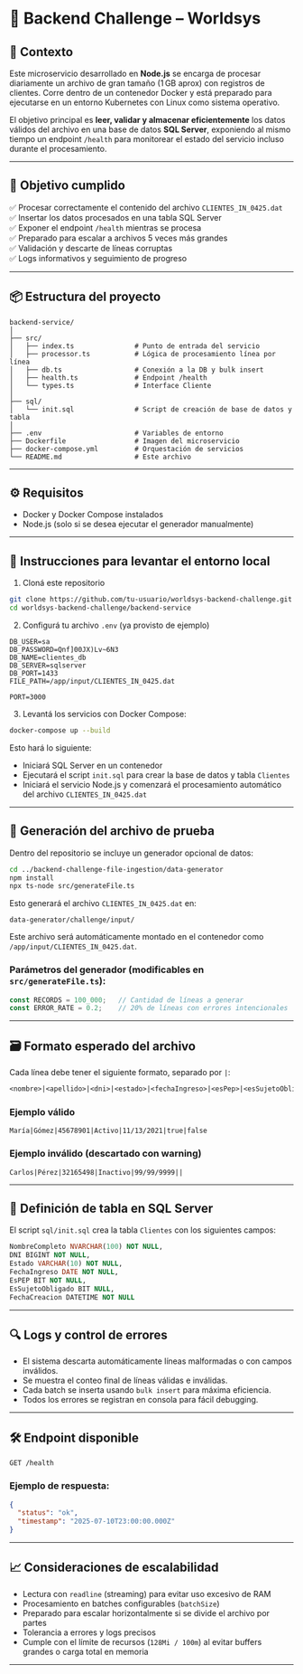 # 🧪 Backend Challenge – Worldsys

## 📘 Contexto

Este microservicio desarrollado en **Node.js** se encarga de procesar diariamente un archivo de gran tamaño (1 GB aprox) con registros de clientes. Corre dentro de un contenedor Docker y está preparado para ejecutarse en un entorno Kubernetes con Linux como sistema operativo.

El objetivo principal es **leer, validar y almacenar eficientemente** los datos válidos del archivo en una base de datos **SQL Server**, exponiendo al mismo tiempo un endpoint `/health` para monitorear el estado del servicio incluso durante el procesamiento.

---

## 🎯 Objetivo cumplido

✅ Procesar correctamente el contenido del archivo `CLIENTES_IN_0425.dat`  
✅ Insertar los datos procesados en una tabla SQL Server  
✅ Exponer el endpoint `/health` mientras se procesa  
✅ Preparado para escalar a archivos 5 veces más grandes  
✅ Validación y descarte de líneas corruptas  
✅ Logs informativos y seguimiento de progreso  

---

## 📦 Estructura del proyecto

```
backend-service/
│
├── src/
│   ├── index.ts               # Punto de entrada del servicio
│   ├── processor.ts           # Lógica de procesamiento línea por línea
│   ├── db.ts                  # Conexión a la DB y bulk insert
│   ├── health.ts              # Endpoint /health
│   └── types.ts               # Interface Cliente
│
├── sql/
│   └── init.sql               # Script de creación de base de datos y tabla
│
├── .env                       # Variables de entorno
├── Dockerfile                 # Imagen del microservicio
├── docker-compose.yml         # Orquestación de servicios
└── README.md                  # Este archivo
```

---

## ⚙️ Requisitos

- Docker y Docker Compose instalados
- Node.js (solo si se desea ejecutar el generador manualmente)

---

## 🚀 Instrucciones para levantar el entorno local

1. Cloná este repositorio

```bash
git clone https://github.com/tu-usuario/worldsys-backend-challenge.git
cd worldsys-backend-challenge/backend-service
```

2. Configurá tu archivo `.env` (ya provisto de ejemplo)

```env
DB_USER=sa
DB_PASSWORD=Qnf]00JX)Lv~6N3
DB_NAME=clientes_db
DB_SERVER=sqlserver
DB_PORT=1433
FILE_PATH=/app/input/CLIENTES_IN_0425.dat

PORT=3000

```

3. Levantá los servicios con Docker Compose:

```bash
docker-compose up --build
```

Esto hará lo siguiente:

- Iniciará SQL Server en un contenedor
- Ejecutará el script `init.sql` para crear la base de datos y tabla `Clientes`
- Iniciará el servicio Node.js y comenzará el procesamiento automático del archivo `CLIENTES_IN_0425.dat`

---

## 🧪 Generación del archivo de prueba

Dentro del repositorio se incluye un generador opcional de datos:

```bash
cd ../backend-challenge-file-ingestion/data-generator
npm install
npx ts-node src/generateFile.ts
```

Esto generará el archivo `CLIENTES_IN_0425.dat` en:

```
data-generator/challenge/input/
```

Este archivo será automáticamente montado en el contenedor como `/app/input/CLIENTES_IN_0425.dat`.

### Parámetros del generador (modificables en `src/generateFile.ts`):

```ts
const RECORDS = 100_000;   // Cantidad de líneas a generar
const ERROR_RATE = 0.2;    // 20% de líneas con errores intencionales
```

---

## 🗃️ Formato esperado del archivo

Cada línea debe tener el siguiente formato, separado por `|`:

```txt
<nombre>|<apellido>|<dni>|<estado>|<fechaIngreso>|<esPep>|<esSujetoObligado>
```

### Ejemplo válido

```
María|Gómez|45678901|Activo|11/13/2021|true|false
```

### Ejemplo inválido (descartado con warning)

```
Carlos|Pérez|32165498|Inactivo|99/99/9999||
```

---

## 🧩 Definición de tabla en SQL Server

El script `sql/init.sql` crea la tabla `Clientes` con los siguientes campos:

```sql
NombreCompleto NVARCHAR(100) NOT NULL,
DNI BIGINT NOT NULL,
Estado VARCHAR(10) NOT NULL,
FechaIngreso DATE NOT NULL,
EsPEP BIT NOT NULL,
EsSujetoObligado BIT NULL,
FechaCreacion DATETIME NOT NULL
```

---

## 🔍 Logs y control de errores

- El sistema descarta automáticamente líneas malformadas o con campos inválidos.
- Se muestra el conteo final de líneas válidas e inválidas.
- Cada batch se inserta usando `bulk insert` para máxima eficiencia.
- Todos los errores se registran en consola para fácil debugging.

---

## 🛠️ Endpoint disponible

```http
GET /health
```

### Ejemplo de respuesta:

```json
{
  "status": "ok",
  "timestamp": "2025-07-10T23:00:00.000Z"
}
```

---

## 📈 Consideraciones de escalabilidad

- Lectura con `readline` (streaming) para evitar uso excesivo de RAM
- Procesamiento en batches configurables (`batchSize`)
- Preparado para escalar horizontalmente si se divide el archivo por partes
- Tolerancia a errores y logs precisos
- Cumple con el límite de recursos (`128Mi / 100m`) al evitar buffers grandes o carga total en memoria

---
